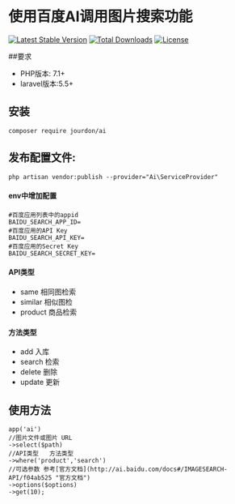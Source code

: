 # 使用百度AI调用图片搜索功能

[![Latest Stable Version](https://poser.pugx.org/jourdon/ai/version)](https://github.com/jourdon/ai)
[![Total Downloads](https://poser.pugx.org/jourdon/ai/downloads)](https://packagist.org/packages/jourdon/ai)
[![License](https://poser.pugx.org/jourdon/ai/license)](https://packagist.org/packages/jourdon/ai)

##要求

* PHP版本: 7.1+
* laravel版本:5.5+

## 安装

`composer require jourdon/ai`


## 发布配置文件:

`php artisan vendor:publish --provider="Ai\ServiceProvider"`

#### env中增加配置
```
#百度应用列表中的appid
BAIDU_SEARCH_APP_ID=
#百度应用的API Key
BAIDU_SEARCH_API_KEY=
#百度应用的Secret Key
BAIDU_SEARCH_SECRET_KEY=
```
#### API类型
- same 相同图检索
- similar 相似图检
- product 商品检索

#### 方法类型
- add  入库
- search  检索
- delete 删除
- update 更新

## 使用方法
```
app('ai')
//图片文件或图片 URL
->select($path)
//API类型   方法类型
->where('product','search')
//可选参数 参考[官方文档](http://ai.baidu.com/docs#/IMAGESEARCH-API/f04ab525 "官方文档")
->options($options)
->get(10);

```